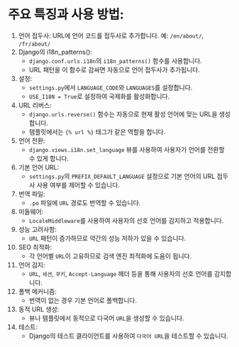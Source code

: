 
# 주요 특징과 사용 방법:

1. 언어 접두사: URL에 언어 코드를 접두사로 추가합니다. 예: `/en/about/`, `/fr/about/`
2. Django의 i18n_patterns():
    - `django.conf.urls.i18n`의 `i18n_patterns()` 함수를 사용합니다.
    - URL 패턴을 이 함수로 감싸면 자동으로 언어 접두사가 추가됩니다.
3. 설정:
    - `settings.py`에서 `LANGUAGE_CODE`와 `LANGUAGES`를 설정합니다.
    - `USE_I18N = True`로 설정하여 국제화를 활성화합니다.
4. URL 리버스:
    - `django.urls.reverse()` 함수는 자동으로 현재 활성 언어에 맞는 URL을 생성합니다.
    - 템플릿에서는 `{% url %}` 태그가 같은 역할을 합니다.
5. 언어 전환:
    - `django.views.i18n.set_language` 뷰를 사용하여 사용자가 언어를 전환할 수 있게 합니다.
6. 기본 언어 URL:
    - `settings.py`의 `PREFIX_DEFAULT_LANGUAGE` 설정으로 기본 언어의 URL 접두사 사용 여부를 제어할 수 있습니다.
7. 번역 파일:
    - `.po` 파일에 `URL` 경로도 번역할 수 있습니다.
8. 미들웨어:
    - `LocaleMiddleware`를 사용하여 사용자의 선호 언어를 감지하고 적용합니다.
9. 성능 고려사항:
    - `URL` 패턴이 증가하므로 약간의 성능 저하가 있을 수 있습니다.
10. SEO 최적화:
    - 각 언어별 `URL`이 고유하므로 검색 엔진 최적화에 도움이 됩니다.
11. 언어 감지:
    - `URL`, `세션`, `쿠키`, `Accept-Language` 헤더 등을 통해 사용자의 선호 언어를 감지합니다.
12. 폴백 메커니즘:
    - 번역이 없는 경우 기본 언어로 폴백합니다.
13. 동적 URL 생성:
    - 뷰나 템플릿에서 동적으로 다국어 `URL`을 생성할 수 있습니다.
14. 테스트:
    - Django의 테스트 클라이언트를 사용하여 `다국어 URL`을 테스트할 수 있습니다.